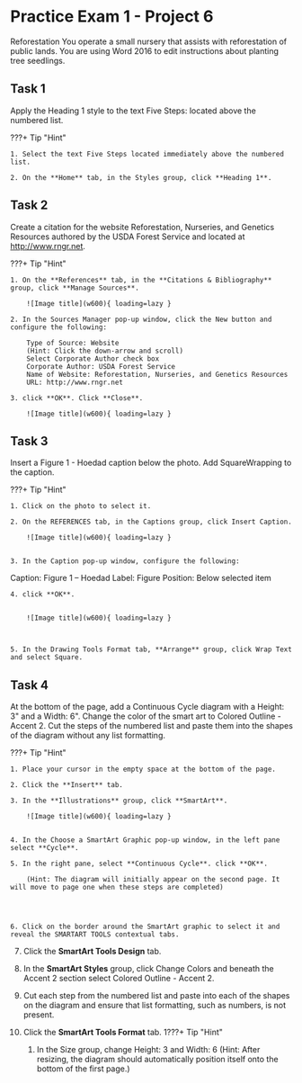 # Practice Exam 1 - Project 6

Reforestation
You operate a small nursery that assists with reforestation of public lands. You are using Word 2016 to edit instructions about planting tree seedlings.

## Task 1
 
Apply the Heading 1 style to the text Five Steps: located above the numbered list.

???+ Tip "Hint"

    1. Select the text Five Steps located immediately above the numbered list.

    2. On the **Home** tab, in the Styles group, click **Heading 1**.

 

## Task 2

Create a citation for the website Reforestation, Nurseries, and Genetics Resources authored by the USDA Forest Service and located at http://www.rngr.net.

???+ Tip "Hint"

    1. On the **References** tab, in the **Citations & Bibliography** group, click **Manage Sources**.

        ![Image title](w600){ loading=lazy } 

    2. In the Sources Manager pop-up window, click the New button and configure the following:

        Type of Source: Website
        (Hint: Click the down-arrow and scroll)
        Select Corporate Author check box
        Corporate Author: USDA Forest Service
        Name of Website: Reforestation, Nurseries, and Genetics Resources
        URL: http://www.rngr.net

    3. click **OK**. Click **Close**.

        ![Image title](w600){ loading=lazy } 

## Task 3

Insert a Figure 1 - Hoedad caption below the photo. Add SquareWrapping to the caption.

???+ Tip "Hint"

    1. Click on the photo to select it.

    2. On the REFERENCES tab, in the Captions group, click Insert Caption.

        ![Image title](w600){ loading=lazy } 


    3. In the Caption pop-up window, configure the following:
Caption: Figure 1 – Hoedad
Label: Figure
Position: Below selected item

    4. click **OK**.


        ![Image title](w600){ loading=lazy }



    5. In the Drawing Tools Format tab, **Arrange** group, click Wrap Text and select Square.

 

## Task 4

At the bottom of the page, add a Continuous Cycle diagram with a Height: 3" and a Width: 6". Change the color of the smart art to Colored Outline - Accent 
    2. Cut the steps of the numbered list and paste them into the shapes of the diagram without any list formatting.

???+ Tip "Hint"

    1. Place your cursor in the empty space at the bottom of the page.

    2. Click the **Insert** tab.

    3. In the **Illustrations** group, click **SmartArt**.

        ![Image title](w600){ loading=lazy }


    4. In the Choose a SmartArt Graphic pop-up window, in the left pane select **Cycle**.

    5. In the right pane, select **Continuous Cycle**. click **OK**.

        (Hint: The diagram will initially appear on the second page. It will move to page one when these steps are completed)

 


    6. Click on the border around the SmartArt graphic to select it and reveal the SMARTART TOOLS contextual tabs.
7. Click the **SmartArt Tools Design** tab.
8. In the **SmartArt Styles** group, click Change Colors and beneath the Accent 2 section select Colored Outline - Accent 2.

 

9. Cut each step from the numbered list and paste into each of the shapes on the diagram and ensure that list formatting, such as numbers, is not present.

 

10. Click the **SmartArt Tools Format** tab.
1???+ Tip "Hint"

    1. In the Size group, change Height: 3 and Width: 6
(Hint: After resizing, the diagram should automatically position itself onto the bottom of the first page.)

 

